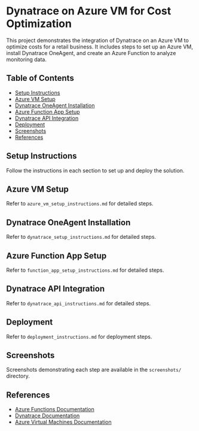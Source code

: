 # Dynatrace on Azure VM for Cost Optimization

This project demonstrates the integration of Dynatrace on an Azure VM to optimize costs for a retail business. It includes steps to set up an Azure VM, install Dynatrace OneAgent, and create an Azure Function to analyze monitoring data.

## Table of Contents
- [Setup Instructions](#setup-instructions)
- [Azure VM Setup](#azure-vm-setup)
- [Dynatrace OneAgent Installation](#dynatrace-oneagent-installation)
- [Azure Function App Setup](#azure-function-app-setup)
- [Dynatrace API Integration](#dynatrace-api-integration)
- [Deployment](#deployment)
- [Screenshots](#screenshots)
- [References](#references)

## Setup Instructions
Follow the instructions in each section to set up and deploy the solution.

## Azure VM Setup
Refer to `azure_vm_setup_instructions.md` for detailed steps.

## Dynatrace OneAgent Installation
Refer to `dynatrace_setup_instructions.md` for detailed steps.

## Azure Function App Setup
Refer to `function_app_setup_instructions.md` for detailed steps.

## Dynatrace API Integration
Refer to `dynatrace_api_instructions.md` for detailed steps.

## Deployment
Refer to `deployment_instructions.md` for deployment steps.

## Screenshots
Screenshots demonstrating each step are available in the `screenshots/` directory.

## References
- [Azure Functions Documentation](https://docs.microsoft.com/en-us/azure/azure-functions/)
- [Dynatrace Documentation](https://www.dynatrace.com/support/help/)
- [Azure Virtual Machines Documentation](https://docs.microsoft.com/en-us/azure/virtual-machines/)